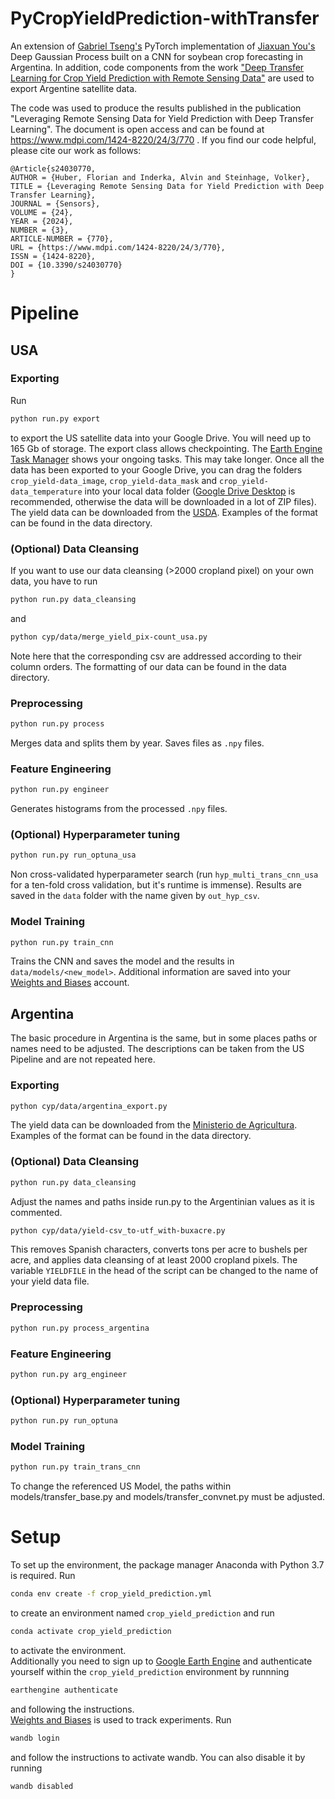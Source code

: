 # PyCropYieldPrediction-withTransfer
An extension of [Gabriel Tseng's](https://github.com/gabrieltseng/pycrop-yield-prediction) PyTorch implementation of 
[Jiaxuan You's](https://cs.stanford.edu/~ermon/papers/cropyield_AAAI17.pdf) Deep Gaussian Process built on a CNN for soybean crop forecasting in Argentina.
In addition, code components from the work ["Deep Transfer Learning for Crop Yield Prediction with Remote Sensing Data"](https://github.com/AnnaXWang/deep-transfer-learning-crop-prediction)
are used to export Argentine satellite data.

The code was used to produce the results published in the publication "Leveraging Remote Sensing Data for Yield Prediction with Deep Transfer Learning". The document is open access and can be found at https://www.mdpi.com/1424-8220/24/3/770 . If you find our code helpful, please cite our work as follows:

```
@Article{s24030770,
AUTHOR = {Huber, Florian and Inderka, Alvin and Steinhage, Volker},
TITLE = {Leveraging Remote Sensing Data for Yield Prediction with Deep Transfer Learning},
JOURNAL = {Sensors},
VOLUME = {24},
YEAR = {2024},
NUMBER = {3},
ARTICLE-NUMBER = {770},
URL = {https://www.mdpi.com/1424-8220/24/3/770},
ISSN = {1424-8220},
DOI = {10.3390/s24030770}
}
```

# Pipeline
## USA
### Exporting
Run 
  ```sh
  python run.py export
  ```
to export the US satellite data into your Google Drive. You will need up to 165 Gb of storage. The export class allows checkpointing.
The [Earth Engine Task Manager](https://code.earthengine.google.com/tasks) shows your ongoing tasks. This may take longer. 
Once all the data has been exported to your Google Drive, you can drag the folders `crop_yield-data_image`, `crop_yield-data_mask` and 
`crop_yield-data_temperature` into your local data folder ([Google Drive Desktop](https://www.google.com/intl/en/drive/download/) is recommended, 
otherwise the data will be downloaded in a lot of ZIP files).
The yield data can be downloaded from the [USDA](https://quickstats.nass.usda.gov/). Examples of the format can be found in the data directory.

### (Optional) Data Cleansing
If you want to use our data cleansing (>2000 cropland pixel) on your own data, you have to run 
  ```sh
  python run.py data_cleansing
  ```
and 
  ```sh
  python cyp/data/merge_yield_pix-count_usa.py
  ```
Note here that the corresponding csv are addressed according to their column orders. The formatting of our data can be found in the data directory.

###  Preprocessing
  ```sh
  python run.py process
  ```
Merges data and splits them by year. Saves files as `.npy` files.

### Feature Engineering
  ```sh
  python run.py engineer
  ```
Generates histograms from the processed `.npy` files.

### (Optional) Hyperparameter tuning
  ```sh
  python run.py run_optuna_usa
  ```
Non cross-validated hyperparameter search (run `hyp_multi_trans_cnn_usa` for a ten-fold cross validation, but it's runtime is immense). 
Results are saved in the `data` folder with the name given by `out_hyp_csv`.

### Model Training
  ```sh
  python run.py train_cnn
  ```
Trains the CNN and saves the model and the results in `data/models/<new_model>`. Additional information are saved into your [Weights and Biases](https://wandb.ai/site) account.

## Argentina
The basic procedure in Argentina is the same, but in some places paths or names need to be adjusted. The descriptions can be taken from the US Pipeline and are not repeated here.
### Exporting
  ```sh
  python cyp/data/argentina_export.py
  ```
The yield data can be downloaded from the [Ministerio de Agricultura](https://datosestimaciones.magyp.gob.ar/reportes.php?reporte=Estimaciones). Examples of the format can be found in the data directory.
### (Optional) Data Cleansing
  ```sh
  python run.py data_cleansing
  ```
Adjust the names and paths inside run.py to the Argentinian values as it is commented.
  ```sh
  python cyp/data/yield-csv_to-utf_with-buxacre.py
  ```
This removes Spanish characters, converts tons per acre to bushels per acre, and applies data cleansing of at least 2000 cropland pixels. 
The variable `YIELDFILE` in the head of the script can be changed to the name of your yield data file.
### Preprocessing
  ```sh
  python run.py process_argentina
  ```
### Feature Engineering
   ```sh
  python run.py arg_engineer
  ```
### (Optional) Hyperparameter tuning
  ```sh
  python run.py run_optuna
  ```
### Model Training
  ```sh
  python run.py train_trans_cnn
  ```
To change the referenced US Model, the paths within models/transfer_base.py and models/transfer_convnet.py must be adjusted.

# Setup
To set up the environment, the package manager Anaconda with Python 3.7 is required. 
Run
  ```sh
  conda env create -f crop_yield_prediction.yml
  ```
to create an environment named `crop_yield_prediction` and run
  ```sh
  conda activate crop_yield_prediction
  ```
to activate the environment. <br>
Additionally you need to sign up to [Google Earth Engine](https://developers.google.com/earth-engine/)
and authenticate yourself within the `crop_yield_prediction` environment by runnning
  ```sh
  earthengine authenticate
  ```
and following the instructions. <br>
[Weights and Biases](https://wandb.ai/site) is used to track experiments. Run
  ```sh
  wandb login
  ```
and follow the instructions to activate wandb. You can also disable it by running
  ```sh
  wandb disabled
  ```
